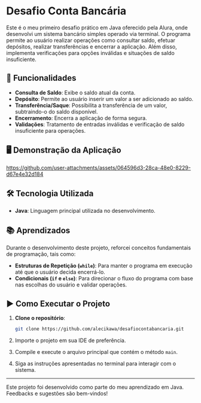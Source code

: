 # Desafio Conta Bancária

Este é o meu primeiro desafio prático em Java oferecido pela Alura, onde desenvolvi um sistema bancário simples operado via terminal. O programa permite ao usuário realizar operações como consultar saldo, efetuar depósitos, realizar transferências e encerrar a aplicação. Além disso, implementa verificações para opções inválidas e situações de saldo insuficiente.

## 🔧 Funcionalidades

- **Consulta de Saldo**: Exibe o saldo atual da conta.
- **Depósito**: Permite ao usuário inserir um valor a ser adicionado ao saldo.
- **Transferência/Saque**: Possibilita a transferência de um valor, subtraindo-o do saldo disponível.
- **Encerramento**: Encerra a aplicação de forma segura.
- **Validações**: Tratamento de entradas inválidas e verificação de saldo insuficiente para operações.

## 🖥️ Demonstração da Aplicação
https://github.com/user-attachments/assets/064596d3-28ca-48e0-8229-d67e4e32d184

## 🛠 Tecnologia Utilizada

- **Java**: Linguagem principal utilizada no desenvolvimento.

## 📚 Aprendizados

Durante o desenvolvimento deste projeto, reforcei conceitos fundamentais de programação, tais como:
- **Estruturas de Repetição (`while`)**: Para manter o programa em execução até que o usuário decida encerrá-lo.
- **Condicionais (`if` e `else`)**: Para direcionar o fluxo do programa com base nas escolhas do usuário e validar operações.

## ▶️ Como Executar o Projeto

1. **Clone o repositório**:

   ```bash
   git clone https://github.com/alecikawa/desafiocontabancaria.git

2. Importe o projeto em sua IDE de preferência.

3. Compile e execute o arquivo principal que contém o método `main`.

4. Siga as instruções apresentadas no terminal para interagir com o sistema.


-------
Este projeto foi desenvolvido como parte do meu aprendizado em Java. Feedbacks e sugestões são bem-vindos!
